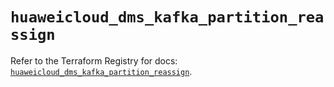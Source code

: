 # `huaweicloud_dms_kafka_partition_reassign`

Refer to the Terraform Registry for docs: [`huaweicloud_dms_kafka_partition_reassign`](https://registry.terraform.io/providers/huaweicloud/huaweicloud/1.71.1/docs/resources/dms_kafka_partition_reassign).
